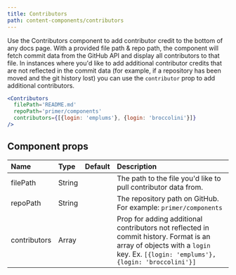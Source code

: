 ```yaml
---
title: Contributors
path: content-components/contributors
---
```


Use the Contributors component to add contributor credit to the bottom of any docs page. With a provided file path & repo path, the component will fetch commit data from the GitHub API and display all contributors to that file. In instances where you'd like to add additional contributor credits that are not reflected in the commit data (for example, if a repository has been moved and the git history lost) you can use the `contributor` prop to add additional contributors.


```.jsx
<Contributors
  filePath='README.md'
  repoPath='primer/components'
  contributors={[{login: 'emplums'}, {login: 'broccolini'}]}
/>
```

## Component props

| Name | Type | Default | Description |
| :- | :- | :-: | :- |
| filePath | String | | The path to the file you'd like to pull contributor data from. |
| repoPath | String | | The repository path on GitHub. For example: `primer/components` |
| contributors | Array | | Prop for adding additional contributors not reflected in commit history. Format is an array of objects with a `login` key. Ex. `[{login: 'emplums'}, {login: 'broccolini'}]` |
